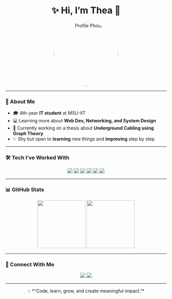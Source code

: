 <h1 align="center">✨ Hi, I’m Thea 👋</h1>
<p align="center">
  <img src="https://avatars.githubusercontent.com/althealia" width="200" style="border-radius: 50%;" alt="Profile Photo"/>
</p>

---

### 🌸 About Me
- 🎓 4th-year **IT student** at MSU-IIT  
- 💻 Learning more about **Web Dev, Networking, and System Design**  
- 📖 Currently working on a thesis about **Underground Cabling using Graph Theory**  
- ✨ Shy but open to **learning** new things and **improving** step by step  

---

### 🛠️ Tech I’ve Worked With
<p align="center">
  <img src="https://img.shields.io/badge/JavaScript-yellow?style=for-the-badge&logo=javascript" />
  <img src="https://img.shields.io/badge/Python-blue?style=for-the-badge&logo=python" />
  <img src="https://img.shields.io/badge/C++-brightgreen?style=for-the-badge&logo=cplusplus" />
  <img src="https://img.shields.io/badge/Java-orange?style=for-the-badge&logo=java" />
  <img src="https://img.shields.io/badge/HTML5-red?style=for-the-badge&logo=html5" />
  <img src="https://img.shields.io/badge/CSS3-blue?style=for-the-badge&logo=css3" />
</p>

---

### 📊 GitHub Stats
<p align="center">
  <img src="https://github-readme-stats.vercel.app/api?username=YOUR-USERNAME&show_icons=true&theme=radical" height="150"/>
  <img src="https://github-readme-stats.vercel.app/api/top-langs/?username=YOUR-USERNAME&layout=compact&theme=radical" height="150"/>
</p>

---

### 🤝 Connect With Me
<p align="center">
  <a href="https://linkedin.com/in/YOUR-LINKEDIN"><img src="https://img.shields.io/badge/LinkedIn-blue?style=for-the-badge&logo=linkedin"></a>
  <a href="mailto:YOUR-EMAIL@gmail.com"><img src="https://img.shields.io/badge/Email-D14836?style=for-the-badge&logo=gmail&logoColor=white"></a>
</p>

---

<p align="center">
  💡 *“Code, learn, grow, and create meaningful impact.”*
</p>


<!--
**altheaalia/altheaalia** is a ✨ _special_ ✨ repository because its `README.md` (this file) appears on your GitHub profile.

Here are some ideas to get you started:

- 🔭 I’m currently working on ...
- 🌱 I’m currently learning ...
- 👯 I’m looking to collaborate on ...
- 🤔 I’m looking for help with ...
- 💬 Ask me about ...
- 📫 How to reach me: ...
- 😄 Pronouns: ...
- ⚡ Fun fact: ...
-->
